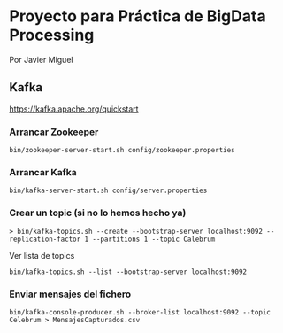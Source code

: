 # Proyecto para Práctica de BigData Processing

Por Javier Miguel


## Kafka

https://kafka.apache.org/quickstart

### Arrancar Zookeeper

```shell script
bin/zookeeper-server-start.sh config/zookeeper.properties
```

### Arrancar Kafka

```shell script
bin/kafka-server-start.sh config/server.properties
```

### Crear un topic (si no lo hemos hecho ya)

```shell script
> bin/kafka-topics.sh --create --bootstrap-server localhost:9092 --replication-factor 1 --partitions 1 --topic Calebrum
```

Ver lista de topics

```shell script
bin/kafka-topics.sh --list --bootstrap-server localhost:9092
```

### Enviar mensajes del fichero

```shell script
bin/kafka-console-producer.sh --broker-list localhost:9092 --topic Celebrum > MensajesCapturados.csv
```
